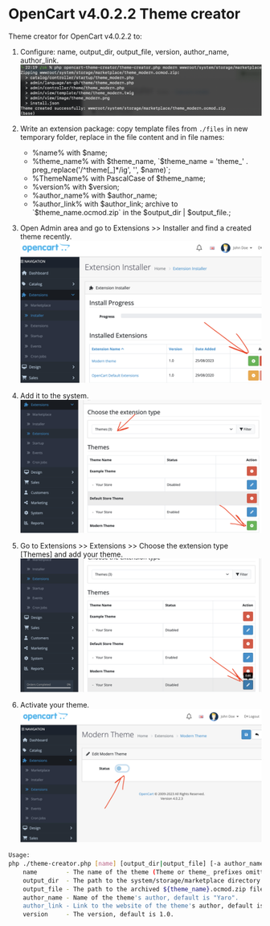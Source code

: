 # OpenCart v4.0.2.2 Theme creator
Theme creator for OpenCart v4.0.2.2 to:
1. Configure: name, output_dir, output_file, version, author_name, author_link.
![Terminal](./docs/01-terminal.png)

2. Write an extension package: copy template files from `./files` in new temporary folder, replace in the file content and in file names:
    - %name% with $name;
    - %theme_name% with $theme_name, `$theme_name = 'theme_' . preg_replace('/^theme[\_]*/ig', '', $name)`;
    - %ThemeName% with PascalCase of $theme_name;
    - %version% with $version;
    - %author_name% with $author_name;
    - %author_link% with $author_link;
    archive to `$theme_name.ocmod.zip` in the $output_dir | $output_file.;
3. Open Admin area and go to Extensions >> Installer and find a created theme recently.
![Extensions Installer](./docs/02-extensions-installer.png)

4. Add it to the system.
![Extensions](./docs/03-extensions-extensions.png)

5. Go to Extensions >> Extensions >> Choose the extension type [Themes] and add your theme.
![Themes](./docs/04-extensions-themes.png)

6. Activate your theme.
![Activate Extensions](./docs/05-extensions-activate.png)


```bash
Usage:
php ./theme-creator.php [name] [output_dir|output_file] [-a author_name] [-u author_link] [-v version]
    name        - The name of the theme (Theme or theme_ prefixes omitting).
    output_dir  - The path to the system/storage/marketplace directory or another one if you wish.
    output_file - The path to the archived ${theme_name}.ocmod.zip file if ends up with .zip.
    author_name - Name of the theme's author, default is "Yaro".
    author_link - Link to the website of the theme's author, default is https://code.yaro.page/.
    version     - The version, default is 1.0.
```

